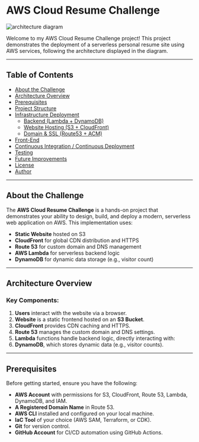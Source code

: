 # AWS Cloud Resume Challenge

![architecture diagram](https://github.com/user-attachments/assets/902a6b78-f8d1-4355-af91-5b96c944f235)


Welcome to my AWS Cloud Resume Challenge project! This project demonstrates the deployment of a serverless personal resume site using AWS services, following the architecture displayed in the diagram. 

---

## Table of Contents

- [About the Challenge](#about-the-challenge)
- [Architecture Overview](#architecture-overview)
- [Prerequisites](#prerequisites)
- [Project Structure](#project-structure)
- [Infrastructure Deployment](#infrastructure-deployment)
  - [Backend (Lambda + DynamoDB)](#backend-lambda--dynamodb)
  - [Website Hosting (S3 + CloudFront)](#website-hosting-s3--cloudfront)
  - [Domain & SSL (Route53 + ACM)](#domain--ssl-route53--acm)
- [Front-End](#front-end)
- [Continuous Integration / Continuous Deployment](#continuous-integration--continuous-deployment)
- [Testing](#testing)
- [Future Improvements](#future-improvements)
- [License](#license)
- [Author](#author)

---

## About the Challenge

The **AWS Cloud Resume Challenge** is a hands-on project that demonstrates your ability to design, build, and deploy a modern, serverless web application on AWS. This implementation uses:
- **Static Website** hosted on S3
- **CloudFront** for global CDN distribution and HTTPS
- **Route 53** for custom domain and DNS management
- **AWS Lambda** for serverless backend logic
- **DynamoDB** for dynamic data storage (e.g., visitor count)

---

## Architecture Overview

### Key Components:
1. **Users** interact with the website via a browser.
2. **Website** is a static frontend hosted on an **S3 Bucket**.
3. **CloudFront** provides CDN caching and HTTPS.
4. **Route 53** manages the custom domain and DNS settings.
5. **Lambda** functions handle backend logic, directly interacting with:
6. **DynamoDB**, which stores dynamic data (e.g., visitor counts).

---

## Prerequisites

Before getting started, ensure you have the following:

- **AWS Account** with permissions for S3, CloudFront, Route 53, Lambda, DynamoDB, and IAM.
- **A Registered Domain Name** in Route 53.
- **AWS CLI** installed and configured on your local machine.
- **IaC Tool** of your choice (AWS SAM, Terraform, or CDK).
- **Git** for version control.
- **GitHub Account** for CI/CD automation using GitHub Actions.


